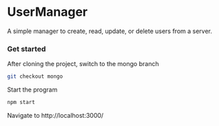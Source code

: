# UserManager

A simple manager to create, read, update, or delete users from a server.

### Get started

After cloning the project, switch to the mongo branch

```bash
git checkout mongo
```

Start the program

```bash
npm start
```

Navigate to http://localhost:3000/
